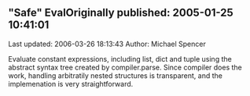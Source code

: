 ## "Safe" EvalOriginally published: 2005-01-25 10:41:01 
Last updated: 2006-03-26 18:13:43 
Author: Michael Spencer 
 
Evaluate constant expressions, including list, dict and tuple using the abstract syntax tree created by compiler.parse. Since compiler does the work, handling arbitratily nested structures is transparent, and the implemenation is very straightforward.